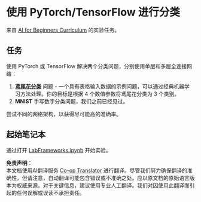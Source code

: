 <!--
CO_OP_TRANSLATOR_METADATA:
{
  "original_hash": "e452d897efb9a89700f41021834cf6e5",
  "translation_date": "2025-08-24T20:38:40+00:00",
  "source_file": "lessons/3-NeuralNetworks/05-Frameworks/lab/README.md",
  "language_code": "zh"
}
-->
# 使用 PyTorch/TensorFlow 进行分类

来自 [AI for Beginners Curriculum](https://github.com/microsoft/ai-for-beginners) 的实验任务。

## 任务

使用 PyTorch 或 TensorFlow 解决两个分类问题，分别使用单层和多层全连接网络：

1. **[鸢尾花分类](https://en.wikipedia.org/wiki/Iris_flower_data_set)** 问题 - 一个具有表格输入数据的示例问题，可以通过经典机器学习方法处理。你的目标是根据 4 个数值参数将鸢尾花分类为 3 个类别。
2. **MNIST** 手写数字分类问题，我们之前已经见过。

尝试不同的网络架构，以获得尽可能高的准确率。

## 起始笔记本

通过打开 [LabFrameworks.ipynb](../../../../../../lessons/3-NeuralNetworks/05-Frameworks/lab/LabFrameworks.ipynb) 开始实验。

**免责声明**：  
本文档使用AI翻译服务 [Co-op Translator](https://github.com/Azure/co-op-translator) 进行翻译。尽管我们努力确保翻译的准确性，但请注意，自动翻译可能包含错误或不准确之处。应以原文档的原始语言版本为权威来源。对于关键信息，建议使用专业人工翻译。我们对因使用此翻译而引起的任何误解或误读不承担责任。